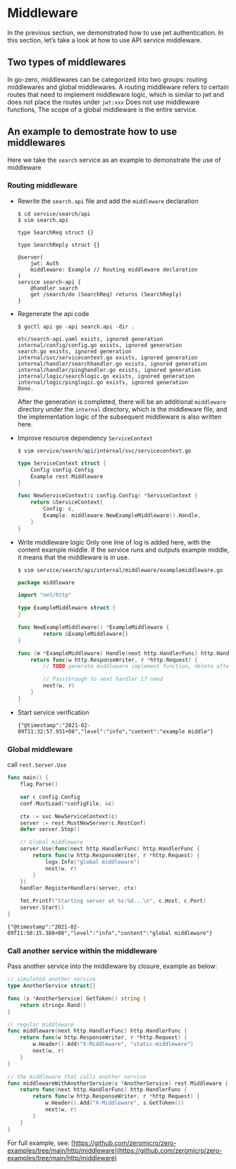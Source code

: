 # Middleware

In the previous section, we demonstrated how to use jwt authentication. In this section, let’s take a look at how to use API service middleware.

## Two types of middlewares
In go-zero, middlewares can be categorized into two groups: routing middlewares and global middlewares. A routing middleware refers to certain routes that need to implement middleware logic, which is similar to jwt and does not place the routes under `jwt:xxx` Does not use middleware functions,
The scope of a global middleware is the entire service.

## An example to demostrate how to use middlewares 
Here we take the `search` service as an example to demonstrate the use of middleware

### Routing middleware
* Rewrite the `search.api` file and add the `middleware` declaration
    ```shell
    $ cd service/search/api
    $ vim search.api
    ```
    ```text
    type SearchReq struct {}
    
    type SearchReply struct {}
    
    @server(
        jwt: Auth
        middleware: Example // Routing middleware declaration
    )
    service search-api {
        @handler search
        get /search/do (SearchReq) returns (SearchReply)
    }
    ```
* Regenerate the api code
    ```shell
    $ goctl api go -api search.api -dir . 
    ```
    ```text
    etc/search-api.yaml exists, ignored generation
    internal/config/config.go exists, ignored generation
    search.go exists, ignored generation
    internal/svc/servicecontext.go exists, ignored generation
    internal/handler/searchhandler.go exists, ignored generation
    internal/handler/pinghandler.go exists, ignored generation
    internal/logic/searchlogic.go exists, ignored generation
    internal/logic/pinglogic.go exists, ignored generation
    Done.
    ```
  After the generation is completed, there will be an additional `middleware` directory under the `internal` directory, which is the middleware file, and the implementation logic of the subsequent middleware is also written here.
*  Improve resource dependency `ServiceContext`
    ```shell
    $ vim service/search/api/internal/svc/servicecontext.go
    ```
    ```go
    type ServiceContext struct {
        Config config.Config
        Example rest.Middleware
    }
    
    func NewServiceContext(c config.Config) *ServiceContext {
        return &ServiceContext{
            Config: c,
            Example: middleware.NewExampleMiddleware().Handle,
        }
    }
    ```
* Write middleware logic
  Only one line of log is added here, with the content example middle. If the service runs and outputs example middle, it means that the middleware is in use.

    ```shell
    $ vim service/search/api/internal/middleware/examplemiddleware.go
    ```
    ```go
    package middleware
  
    import "net/http"
    
    type ExampleMiddleware struct {
    }
    
    func NewExampleMiddleware() *ExampleMiddleware {
            return &ExampleMiddleware{}
    }
    
    func (m *ExampleMiddleware) Handle(next http.HandlerFunc) http.HandlerFunc {
        return func(w http.ResponseWriter, r *http.Request) {
            // TODO generate middleware implement function, delete after code implementation
    
            // Passthrough to next handler if need
            next(w, r)
        }
    }
    ```
* Start service verification
    ```text
    {"@timestamp":"2021-02-09T11:32:57.931+08","level":"info","content":"example middle"}
    ```

### Global middleware
call `rest.Server.Use`
```go
func main() {
	flag.Parse()

	var c config.Config
	conf.MustLoad(*configFile, &c)

	ctx := svc.NewServiceContext(c)
	server := rest.MustNewServer(c.RestConf)
	defer server.Stop()

    // Global middleware
	server.Use(func(next http.HandlerFunc) http.HandlerFunc {
		return func(w http.ResponseWriter, r *http.Request) {
			logx.Info("global middleware")
			next(w, r)
		}
	})
	handler.RegisterHandlers(server, ctx)

	fmt.Printf("Starting server at %s:%d...\n", c.Host, c.Port)
	server.Start()
}
```
```text
{"@timestamp":"2021-02-09T11:50:15.388+08","level":"info","content":"global middleware"}
```

### Call another service within the middleware

Pass another service into the middleware by closure, example as below:

```go
// simulated another service
type AnotherService struct{}

func (s *AnotherService) GetToken() string {
	return stringx.Rand()
}

// regular middleware
func middleware(next http.HandlerFunc) http.HandlerFunc {
	return func(w http.ResponseWriter, r *http.Request) {
		w.Header().Add("X-Middleware", "static-middleware")
		next(w, r)
	}
}

// the middleware that calls another service
func middlewareWithAnotherService(s *AnotherService) rest.Middleware {
	return func(next http.HandlerFunc) http.HandlerFunc {
		return func(w http.ResponseWriter, r *http.Request) {
			w.Header().Add("X-Middleware", s.GetToken())
			next(w, r)
		}
	}
}
```

For full example, see: [https://github.com/zeromicro/zero-examples/tree/main/http/middleware](https://github.com/zeromicro/zero-examples/tree/main/http/middleware)